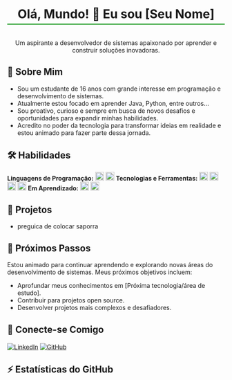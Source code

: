 <div align="center">
  <h1 style="border-bottom: 3px solid #4CAF50; padding-bottom: 5px; display: inline-block; transition: width 0.3s ease-in-out; width: 100%; text-align: center;">Olá, Mundo! 👋 Eu sou [Seu Nome]</h1>
  <p>Um aspirante a desenvolvedor de sistemas apaixonado por aprender e construir soluções inovadoras.</p>
</div>

## 🚀 Sobre Mim

* Sou um estudante de 16 anos com grande interesse em programação e desenvolvimento de sistemas.
* Atualmente estou focado em aprender Java, Python, entre outros...
* Sou proativo, curioso e sempre em busca de novos desafios e oportunidades para expandir minhas habilidades.
* Acredito no poder da tecnologia para transformar ideias em realidade e estou animado para fazer parte dessa jornada.

## 🛠️ Habilidades

**Linguagens de Programação:**
<code><img height="20" src="https://img.shields.io/badge/Python-3776AB?style=for-the-badge&logo=python&logoColor=white" alt="Python"></code>
<code><img height="20" src="https://img.shields.io/badge/JavaScript-F7DF1E?style=for-the-badge&logo=javascript&logoColor=black" alt="JavaScript"></code>
**Tecnologias e Ferramentas:**
<code><img height="20" src="https://img.shields.io/badge/HTML5-E34F26?style=for-the-badge&logo=html5&logoColor=white" alt="HTML5"></code>
<code><img height="20" src="https://img.shields.io/badge/CSS3-1572B6?style=for-the-badge&logo=css3&logoColor=white" alt="CSS3"></code>
<code><img height="20" src="https://img.shields.io/badge/Git-F05032?style=for-the-badge&logo=git&logoColor=white" alt="Git"></code>
<code><img height="20" src="https://img.shields.io/badge/GitHub-181717?style=for-the-badge&logo=github&logoColor=white" alt="GitHub"></code>
**Em Aprendizado:**
<code><img height="20" src="https://img.shields.io/badge/Node.js-339933?style=for-the-badge&logo=nodedotjs&logoColor=white" alt="Node.js"></code>
<code><img height="20" src="https://img.shields.io/badge/React-61DAFB?style=for-the-badge&logo=react&logoColor=black" alt="React"></code>
## 💼 Projetos

* preguica de colocar saporra

## 🌱 Próximos Passos

Estou animado para continuar aprendendo e explorando novas áreas do desenvolvimento de sistemas. Meus próximos objetivos incluem:

* Aprofundar meus conhecimentos em [Próxima tecnologia/área de estudo].
* Contribuir para projetos open source.
* Desenvolver projetos mais complexos e desafiadores.

## 🔗 Conecte-se Comigo

<p align="left">
<a href="https://linkedin.com/in/SEU_PERFIL_DO_LINKEDIN" target="_blank"><img align="center" src="https://img.shields.io/badge/LinkedIn-0077B5?style=for-the-badge&logo=linkedin&logoColor=white" alt="LinkedIn"></a>
<a href="https://github.com/SEU_NOME_DE_USUARIO_GITHUB" target="_blank"><img align="center" src="https://img.shields.io/badge/GitHub-181717?style=for-the-badge&logo=github&logoColor=white" alt="GitHub"></a>
</p>

## ⚡ Estatísticas do GitHub

